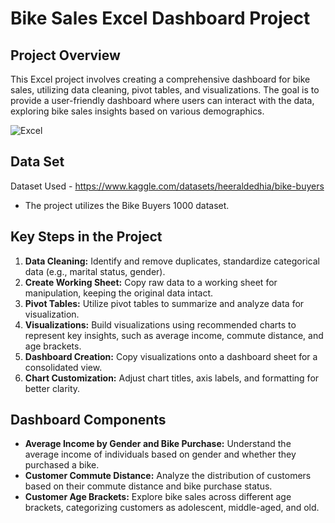 # Bike Sales Excel Dashboard Project

## Project Overview
This Excel project involves creating a comprehensive dashboard for bike sales, utilizing data cleaning, pivot tables, and visualizations. The goal is to provide a user-friendly dashboard where users can interact with the data, exploring bike sales insights based on various demographics.

![Excel](https://github.com/SaiSurajMatta/Bike-Sales-Excel-Dashboard-Project/assets/92928975/b12416c0-5eb3-457b-b90b-26e72240f052)

## Data Set
Dataset Used - https://www.kaggle.com/datasets/heeraldedhia/bike-buyers
- The project utilizes the Bike Buyers 1000 dataset.

## Key Steps in the Project
1. **Data Cleaning:** Identify and remove duplicates, standardize categorical data (e.g., marital status, gender).
2. **Create Working Sheet:** Copy raw data to a working sheet for manipulation, keeping the original data intact.
3. **Pivot Tables:** Utilize pivot tables to summarize and analyze data for visualization.
4. **Visualizations:** Build visualizations using recommended charts to represent key insights, such as average income, commute distance, and age brackets.
5. **Dashboard Creation:** Copy visualizations onto a dashboard sheet for a consolidated view.
6. **Chart Customization:** Adjust chart titles, axis labels, and formatting for better clarity.

## Dashboard Components
- **Average Income by Gender and Bike Purchase:** Understand the average income of individuals based on gender and whether they purchased a bike.
- **Customer Commute Distance:** Analyze the distribution of customers based on their commute distance and bike purchase status.
- **Customer Age Brackets:** Explore bike sales across different age brackets, categorizing customers as adolescent, middle-aged, and old.

